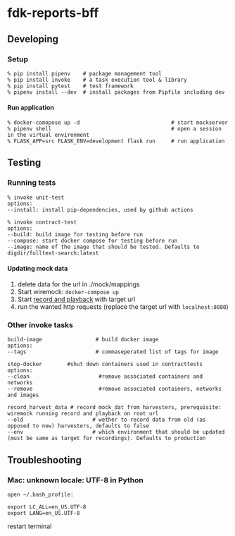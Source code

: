 # fdk-reports-bff

## Developing
### Setup
```
% pip install pipenv    # package management tool
% pip install invoke    # a task execution tool & library
% pip install pytest    # test framework
% pipenv install --dev  # install packages from Pipfile including dev
```


#### Run application 

```
% docker-comopose up -d                             # start mockserver
% pipenv shell                                      # open a session in the virtual environment
% FLASK_APP=src FLASK_ENV=development flask run     # run application
```
## Testing
### Running tests
```
% invoke unit-test
options:
--install: install pip-dependencies, used by github actions
```
```
% invoke contract-test 
options:
--build: build image for testing before run
--compose: start docker compose for testing before run
--image: name of the image that should be tested. Defaults to digdir/fulltext-search:latest
```
#### Updating mock data
1. delete data for the url in ./mock/mappings
2. Start wiremock: `docker-compose up` 
3. Start [record and playback](http://wiremock.org/docs/record-playback/) with target url 
4. run the wanted http requests (replace the target url with `localhost:8080`) 

### Other invoke tasks
```
build-image                 # build docker image
options:
--tags                      # commaseperated list of tags for image        
```

```
stop-docker        #shut down containers used in contracttests
options:
--clean                      #remove associated containers and networks
--remove                     #remove associated containers, networks and images   
```
 
``` 
record_harvest_data # record mock_dat from harvesters, prerequisite: wiremock running record and playback on root url
--old                      # wether to record data from old (as opposed to new) harvesters, defaults to false 
--env                      # which environment that should be updated (must be same as target for recordings). Defaults to production  
```

## Troubleshooting
### Mac: unknown locale: UTF-8 in Python
`open ~/.bash_profile:`

```
export LC_ALL=en_US.UTF-8
export LANG=en_US.UTF-8
```
restart terminal